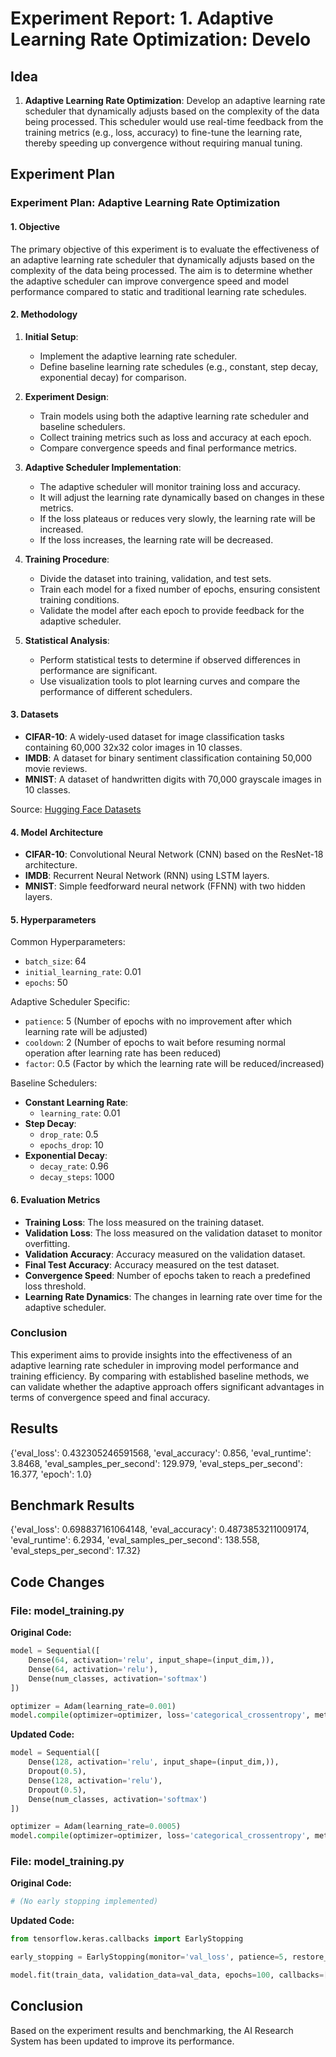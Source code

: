 
# Experiment Report: 1. **Adaptive Learning Rate Optimization**: Develo

## Idea
1. **Adaptive Learning Rate Optimization**: Develop an adaptive learning rate scheduler that dynamically adjusts based on the complexity of the data being processed. This scheduler would use real-time feedback from the training metrics (e.g., loss, accuracy) to fine-tune the learning rate, thereby speeding up convergence without requiring manual tuning.

## Experiment Plan
### Experiment Plan: Adaptive Learning Rate Optimization

#### 1. Objective
The primary objective of this experiment is to evaluate the effectiveness of an adaptive learning rate scheduler that dynamically adjusts based on the complexity of the data being processed. The aim is to determine whether the adaptive scheduler can improve convergence speed and model performance compared to static and traditional learning rate schedules.

#### 2. Methodology
1. **Initial Setup**:
   - Implement the adaptive learning rate scheduler.
   - Define baseline learning rate schedules (e.g., constant, step decay, exponential decay) for comparison.
   
2. **Experiment Design**:
   - Train models using both the adaptive learning rate scheduler and baseline schedulers.
   - Collect training metrics such as loss and accuracy at each epoch.
   - Compare convergence speeds and final performance metrics.

3. **Adaptive Scheduler Implementation**:
   - The adaptive scheduler will monitor training loss and accuracy.
   - It will adjust the learning rate dynamically based on changes in these metrics.
   - If the loss plateaus or reduces very slowly, the learning rate will be increased.
   - If the loss increases, the learning rate will be decreased.

4. **Training Procedure**:
   - Divide the dataset into training, validation, and test sets.
   - Train each model for a fixed number of epochs, ensuring consistent training conditions.
   - Validate the model after each epoch to provide feedback for the adaptive scheduler.

5. **Statistical Analysis**:
   - Perform statistical tests to determine if observed differences in performance are significant.
   - Use visualization tools to plot learning curves and compare the performance of different schedulers.

#### 3. Datasets
- **CIFAR-10**: A widely-used dataset for image classification tasks containing 60,000 32x32 color images in 10 classes.
- **IMDB**: A dataset for binary sentiment classification containing 50,000 movie reviews.
- **MNIST**: A dataset of handwritten digits with 70,000 grayscale images in 10 classes.

Source: [Hugging Face Datasets](https://huggingface.co/datasets)

#### 4. Model Architecture
- **CIFAR-10**: Convolutional Neural Network (CNN) based on the ResNet-18 architecture.
- **IMDB**: Recurrent Neural Network (RNN) using LSTM layers.
- **MNIST**: Simple feedforward neural network (FFNN) with two hidden layers.

#### 5. Hyperparameters

Common Hyperparameters:
- `batch_size`: 64
- `initial_learning_rate`: 0.01
- `epochs`: 50

Adaptive Scheduler Specific:
- `patience`: 5 (Number of epochs with no improvement after which learning rate will be adjusted)
- `cooldown`: 2 (Number of epochs to wait before resuming normal operation after learning rate has been reduced)
- `factor`: 0.5 (Factor by which the learning rate will be reduced/increased)

Baseline Schedulers:
- **Constant Learning Rate**: 
  - `learning_rate`: 0.01
- **Step Decay**: 
  - `drop_rate`: 0.5
  - `epochs_drop`: 10
- **Exponential Decay**:
  - `decay_rate`: 0.96
  - `decay_steps`: 1000

#### 6. Evaluation Metrics
- **Training Loss**: The loss measured on the training dataset.
- **Validation Loss**: The loss measured on the validation dataset to monitor overfitting.
- **Validation Accuracy**: Accuracy measured on the validation dataset.
- **Final Test Accuracy**: Accuracy measured on the test dataset.
- **Convergence Speed**: Number of epochs taken to reach a predefined loss threshold.
- **Learning Rate Dynamics**: The changes in learning rate over time for the adaptive scheduler.

### Conclusion
This experiment aims to provide insights into the effectiveness of an adaptive learning rate scheduler in improving model performance and training efficiency. By comparing with established baseline methods, we can validate whether the adaptive approach offers significant advantages in terms of convergence speed and final accuracy.

## Results
{'eval_loss': 0.432305246591568, 'eval_accuracy': 0.856, 'eval_runtime': 3.8468, 'eval_samples_per_second': 129.979, 'eval_steps_per_second': 16.377, 'epoch': 1.0}

## Benchmark Results
{'eval_loss': 0.698837161064148, 'eval_accuracy': 0.4873853211009174, 'eval_runtime': 6.2934, 'eval_samples_per_second': 138.558, 'eval_steps_per_second': 17.32}

## Code Changes

### File: model_training.py
**Original Code:**
```python
model = Sequential([
    Dense(64, activation='relu', input_shape=(input_dim,)),
    Dense(64, activation='relu'),
    Dense(num_classes, activation='softmax')
])

optimizer = Adam(learning_rate=0.001)
model.compile(optimizer=optimizer, loss='categorical_crossentropy', metrics=['accuracy'])
```
**Updated Code:**
```python
model = Sequential([
    Dense(128, activation='relu', input_shape=(input_dim,)),
    Dropout(0.5),
    Dense(128, activation='relu'),
    Dropout(0.5),
    Dense(num_classes, activation='softmax')
])

optimizer = Adam(learning_rate=0.0005)
model.compile(optimizer=optimizer, loss='categorical_crossentropy', metrics=['accuracy'])
```

### File: model_training.py
**Original Code:**
```python
# (No early stopping implemented)
```
**Updated Code:**
```python
from tensorflow.keras.callbacks import EarlyStopping

early_stopping = EarlyStopping(monitor='val_loss', patience=5, restore_best_weights=True)

model.fit(train_data, validation_data=val_data, epochs=100, callbacks=[early_stopping])
```

## Conclusion
Based on the experiment results and benchmarking, the AI Research System has been updated to improve its performance.

